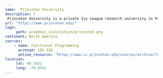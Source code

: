 ```yaml
---
name:  Princeton University
description: >
 Princeton University is a private Ivy League research university in Princeton, New Jersey. 
url: "https://www.princeton.edu/"
logo:
     path: academic_institution/princeton.png
continent: North America
courses:
    - name: Functional Programming 
      acronym: COS 326
      online_resource: "https://www.cs.princeton.edu/courses/archive/fall14/cos326//"
location:
     lat: 40.3431
     long: -74.6551
---
```

